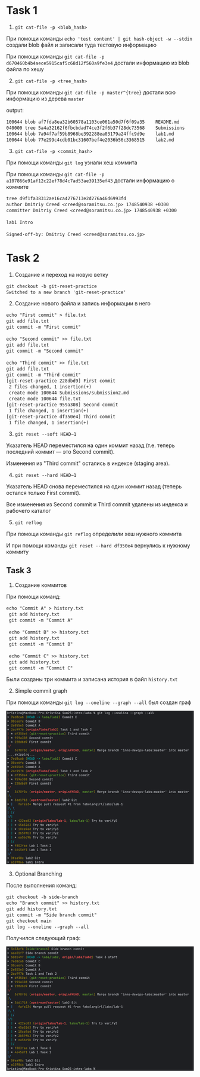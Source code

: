 # Task 1

1. `git cat-file -p <blob_hash>`

При помощи команды `echo 'test content' | git hash-object -w --stdin` создали blob файл и записали туда тестовую информацию

При помощи команды `git cat-file -p d670460b4b4aece5915caf5c68d12f560a9fe3e4` достали информацию из blob файла по хешу

2. `git cat-file -p <tree_hash>`

При помощи команды `git cat-file -p master^{tree}` достали всю информацию из дерева `master`

output:
```commandline
100644 blob af7fda8ea32b60578a1103ce061a50d7f6f09a35    README.md
040000 tree 5a4a32162f6fbcbdad74ce3f2f6b37f28dc73568    Submissions
100644 blob 7a94f7af59b8968be392288ea03179a24ffc9d9e    lab1.md
100644 blob 77e299c4cdb01bc31607bef4e2036b56c3368515    lab2.md
```

3. `git cat-file -p <commit_hash>`

При помощи команды `git log` узнали хеш коммита

При помощи команды `git cat-file -p a107866e91af12c22ef78d4c7ad53ae39135ef43` достали информацию о коммите

```commandline
tree d9f1fa38312ae16ca4276713e2d276a46d6993fd
author Dmitriy Creed <creed@soramitsu.co.jp> 1748540938 +0300
committer Dmitriy Creed <creed@soramitsu.co.jp> 1748540938 +0300

lab1 Intro

Signed-off-by: Dmitriy Creed <creed@soramitsu.co.jp>
```

# Task 2
1. Создание и переход на новую ветку 

```commandline
git checkout -b git-reset-practice
Switched to a new branch 'git-reset-practice'
```

2. Создание нового файла и запись информации в него 

```commandline
echo "First commit" > file.txt
git add file.txt
git commit -m "First commit"

echo "Second commit" >> file.txt
git add file.txt
git commit -m "Second commit"

echo "Third commit" >> file.txt
git add file.txt
git commit -m "Third commit"
[git-reset-practice 228dbd9] First commit
 2 files changed, 1 insertion(+)
 create mode 100644 Submissions/submission2.md
 create mode 100644 file.txt
[git-reset-practice 959a308] Second commit
 1 file changed, 1 insertion(+)
[git-reset-practice df350e4] Third commit
 1 file changed, 1 insertion(+)
```

3. `git reset --soft HEAD~1`

Указатель HEAD переместился на один коммит назад (т.е. теперь последний коммит — это Second commit).

Изменения из "Third commit" остались в индексе (staging area).

4. `git reset --hard HEAD~1`

Указатель HEAD снова переместился на один коммит назад (теперь остался только First commit).

Все изменения из Second commit и Third commit удалены из индекса и рабочего каталог

5. `git reflog`

При помощи команды `git reflog` определили хеш нужного коммита

И при помощи команды `git reset --hard df350e4` вернулись к нужному коммиту


## Task 3

1. Создание коммитов

При помощи команд:

```commandline
echo "Commit A" > history.txt
 git add history.txt
 git commit -m "Commit A"

 echo "Commit B" >> history.txt
 git add history.txt
 git commit -m "Commit B"

 echo "Commit C" >> history.txt
 git add history.txt
 git commit -m "Commit C"
```

Были созданы три коммита и записана история в файл `history.txt`

2. Simple commit graph

При помощи команды `git log --oneline --graph --all` был создан граф 

![img.png](img.png)

3. Optional Branching

После выполнения команд:

```commandline
git checkout -b side-branch
echo "Branch commit" >> history.txt
git add history.txt
git commit -m "Side branch commit"
git checkout main
git log --oneline --graph --all
```

Получился следующий граф:

![img_1.png](img_1.png)

